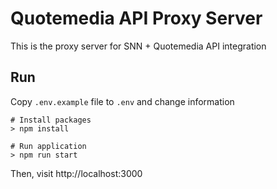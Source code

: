 # Quotemedia API Proxy Server

This is the proxy server for SNN + Quotemedia API integration

## Run

Copy `.env.example` file to `.env` and change information

```
# Install packages
> npm install

# Run application
> npm run start
```

Then, visit http://localhost:3000

